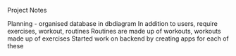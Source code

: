 Project Notes

Planning - organised database in dbdiagram
In addition to users, require exercises, workout, routines
Routines are made up of workouts, workouts made up of exercises
Started work on backend by creating apps for each of these